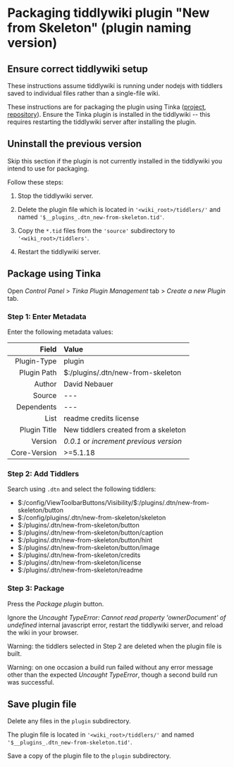 # Packaging tiddlywiki plugin "New from Skeleton" (plugin naming version) #

## Ensure correct tiddlywiki setup ##

These instructions assume tiddlywiki is running under nodejs with tiddlers
saved to individual files rather than a single-file wiki.

These instructions are for packaging the plugin using Tinka
([project](http://tinkaplugin.github.io),
[repository](https://github.com/TinkaPlugin/Tinka)). Ensure the Tinka plugin is
installed in the tiddlywiki -- this requires restarting the tiddlywiki server
after installing the plugin.

## Uninstall the previous version ##

Skip this section if the plugin is not currently installed in the tiddlywiki
you intend to use for packaging.

Follow these steps:

1. Stop the tiddlywiki server.

2. Delete the plugin file which is located in `'<wiki_root>/tiddlers/'` and
   named `'$__plugins_.dtn_new-from-skeleton.tid'`.

3. Copy the `*.tid` files from the `'source'` subdirectory to
   `'<wiki_root>/tiddlers'`.

4. Restart the tiddlywiki server.

## Package using Tinka ##

Open _Control Panel_ > _Tinka Plugin Management_ tab > _Create a new Plugin_ tab.

### Step 1: Enter Metadata ###

Enter the following metadata values:

|       Field|Value                                  |
|-----------:|:--------------------------------------|
| Plugin-Type|plugin                                 |
| Plugin Path|\$:/plugins/.dtn/new-from-skeleton     |
|      Author|David Nebauer                          |
|      Source|---                                    |
|  Dependents|---                                    |
|        List|readme credits license                 |
|Plugin Title|New tiddlers created from a skeleton   |
|     Version|_0.0.1_ or _increment previous version_|
|Core-Version|>=5.1.18                               |

### Step 2: Add Tiddlers ###

Search using `.dtn` and select the following tiddlers:

* \$:/config/ViewToolbarButtons/Visibility/\$:/plugins/.dtn/new-from-skeleton/button
* \$:/config/plugins/.dtn/new-from-skeleton/skeleton
* \$:/plugins/.dtn/new-from-skeleton/button
* \$:/plugins/.dtn/new-from-skeleton/button/caption
* \$:/plugins/.dtn/new-from-skeleton/button/hint
* \$:/plugins/.dtn/new-from-skeleton/button/image
* \$:/plugins/.dtn/new-from-skeleton/credits
* \$:/plugins/.dtn/new-from-skeleton/license
* \$:/plugins/.dtn/new-from-skeleton/readme

### Step 3: Package ###

Press the _Package plugin_ button.

Ignore the _Uncaught TypeError: Cannot read property 'ownerDocument' of
undefined_ internal javascript error, restart the tiddlywiki server, and reload
the wiki in your browser.

Warning: the tiddlers selected in Step 2 are deleted when the plugin file is
built.

Warning: on one occasion a build run failed without any error message other
than the expected _Uncaught TypeError_, though a second build run was successful.

## Save plugin file ##

Delete any files in the `plugin` subdirectory.

The plugin file is located in `'<wiki_root>/tiddlers/'` and named
`'$__plugins_.dtn_new-from-skeleton.tid'`.

Save a copy of the plugin file to the `plugin` subdirectory.
